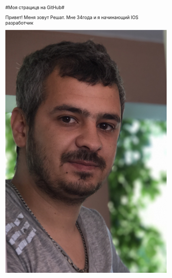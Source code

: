 #Моя страцицв на GitHub#

Привет! Меня зовут Решат. Мне 34года и я начинающий IOS разработчик

![Это я](img/foto.jpeg)
